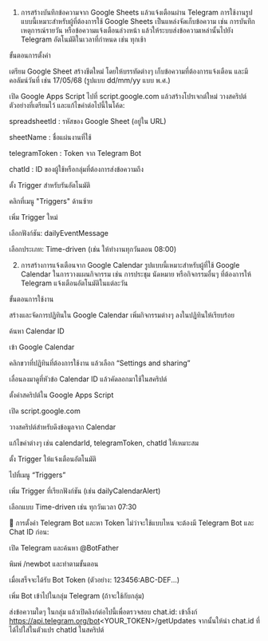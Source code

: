 1. การสร้างบันทึกข้อความจาก Google Sheets แล้วแจ้งเตือนผ่าน Telegram
การใช้งานรูปแบบนี้เหมาะสำหรับผู้ที่ต้องการใช้ Google Sheets เป็นแหล่งจัดเก็บข้อความ เช่น การบันทึกเหตุการณ์รายวัน หรือข้อความแจ้งเตือนล่วงหน้า แล้วให้ระบบส่งข้อความเหล่านั้นไปยัง Telegram อัตโนมัติในเวลาที่กำหนด เช่น ทุกเช้า

ขั้นตอนการตั้งค่า

เตรียม Google Sheet
สร้างชีตใหม่ โดยให้บรรทัดต่างๆ เก็บข้อความที่ต้องการแจ้งเตือน และมีคอลัมน์วันที่ เช่น 17/05/68 (รูปแบบ dd/mm/yy แบบ พ.ศ.)

เปิด Google Apps Script
ไปที่ script.google.com แล้วสร้างโปรเจกต์ใหม่
วางสคริปต์ตัวอย่างที่เตรียมไว้ และแก้ไขค่าต่อไปนี้ในโค้ด:

spreadsheetId : รหัสของ Google Sheet (อยู่ใน URL)

sheetName : ชื่อแผ่นงานที่ใช้

telegramToken : Token จาก Telegram Bot

chatId : ID ของผู้ใช้หรือกลุ่มที่ต้องการส่งข้อความถึง

ตั้ง Trigger สำหรับรันอัตโนมัติ

คลิกที่เมนู "Triggers" ด้านซ้าย

เพิ่ม Trigger ใหม่

เลือกฟังก์ชัน: dailyEventMessage

เลือกประเภท: Time-driven (เช่น ให้ทำงานทุกวันตอน 08:00)

2. การสร้างการแจ้งเตือนจาก Google Calendar
รูปแบบนี้เหมาะสำหรับผู้ที่ใช้ Google Calendar ในการวางแผนกิจกรรม เช่น การประชุม นัดหมาย หรือกิจกรรมอื่นๆ ที่ต้องการให้ Telegram แจ้งเตือนอัตโนมัติในแต่ละวัน

ขั้นตอนการใช้งาน

สร้างและจัดการปฏิทินใน Google Calendar
เพิ่มกิจกรรมต่างๆ ลงในปฏิทินให้เรียบร้อย

ค้นหา Calendar ID

เข้า Google Calendar

คลิกขวาที่ปฏิทินที่ต้องการใช้งาน แล้วเลือก “Settings and sharing”

เลื่อนลงมาดูที่หัวข้อ Calendar ID แล้วคัดลอกมาใช้ในสคริปต์

ตั้งค่าสคริปต์ใน Google Apps Script

เปิด script.google.com

วางสคริปต์สำหรับดึงข้อมูลจาก Calendar

แก้ไขค่าต่างๆ เช่น calendarId, telegramToken, chatId ให้เหมาะสม

ตั้ง Trigger ให้แจ้งเตือนอัตโนมัติ

ไปที่เมนู “Triggers”

เพิ่ม Trigger ที่เรียกฟังก์ชัน (เช่น dailyCalendarAlert)

เลือกแบบ Time-driven เช่น ทุกวันเวลา 07:30

🔧 การตั้งค่า Telegram Bot และหา Token
ไม่ว่าจะใช้แบบไหน จะต้องมี Telegram Bot และ Chat ID ก่อน:

เปิด Telegram และค้นหา @BotFather

พิมพ์ /newbot และทำตามขั้นตอน

เมื่อเสร็จจะได้รับ Bot Token (ตัวอย่าง: 123456:ABC-DEF...)

เพิ่ม Bot เข้าไปในกลุ่ม Telegram (ถ้าจะใช้กับกลุ่ม)

ส่งข้อความใดๆ ในกลุ่ม แล้วเปิดลิงก์ต่อไปนี้เพื่อตรวจสอบ chat.id:
เข้าลิ้งก์ https://api.telegram.org/bot<YOUR_TOKEN>/getUpdates
จากนั้นให้นำ chat.id ที่ได้ไปใส่ในตัวแปร chatId ในสคริปต์
